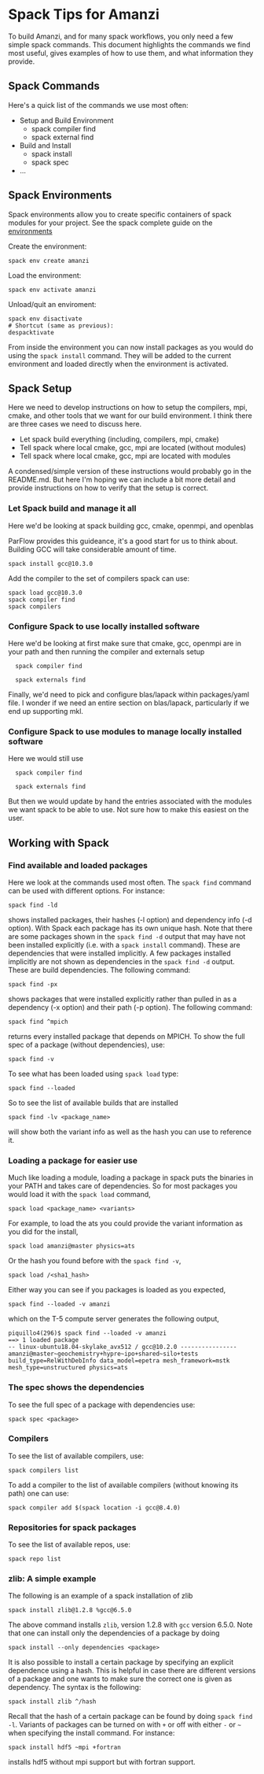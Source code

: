 # Spack Tips for Amanzi

To build Amanzi, and for many spack workflows, you only need a few simple spack commands.  This document highlights the commands we find most useful, gives examples of how to use them, and what information they provide.

## Spack Commands

Here's a quick list of the commands we use most often:

  * Setup and Build Environment 
    * spack compiler find
    * spack external find
  * Build and Install
    * spack install <package>
    * spack spec <package>
  * ...
  
  
## Spack Environments 

Spack environments allow you to create specific containers of spack modules for your project. 
See the spack complete guide on the [environments](https://spack.readthedocs.io/en/latest/environments.html)

Create the environment: 
```shell
spack env create amanzi
```

Load the environment:
```shell
spack env activate amanzi 
```

Unload/quit an enviroment: 
```shell 
spack env disactivate 
# Shortcut (same as previous): 
despacktivate 
```

From inside the environment you can now install packages as you would do using the `spack install` command. 
They will be added to the current environment and loaded directly when the environment is activated. 

## Spack Setup

Here we need to develop instructions on how to setup the compilers,
mpi, cmake, and other tools that we want for our build environment.
I think there are three cases we need to discuss here.

  * Let spack build everything (including, compilers, mpi, cmake)
  * Tell spack where local cmake, gcc, mpi are located (without modules)
  * Tell spack where local cmake, gcc, mpi are located with modules
 
A condensed/simple version of these instructions would probably go in
the README.md. But here I'm hoping we can include a bit more detail
and provide instructions on how to verify that the setup is correct.

### Let Spack build and manage it all

Here we'd be looking at spack building gcc, cmake, openmpi, and openblas

ParFlow provides this guideance, it's a good start for us to think about.
Building GCC will take considerable amount of time.

```
spack install gcc@10.3.0
```

Add the compiler to the set of compilers spack can use:

```
spack load gcc@10.3.0
spack compiler find
spack compilers
```

### Configure Spack to use locally installed software

Here we'd be looking at first make sure that cmake, gcc, openmpi are in your path and then running the compiler and externals setup

```
  spack compiler find
```

```
  spack externals find
```

Finally, we'd need to pick and configure blas/lapack within packages/yaml file.  I wonder if we need an entire section on blas/lapack, particularly if we end up supporting mkl.

### Configure Spack to use modules to manage locally installed software

Here we would still use 
```
  spack compiler find
```

```
  spack externals find
```

But then we would update by hand the entries associated with the modules we want spack to be able to use.   Not sure how to make this easiest on the user.


## Working with Spack

### Find available and loaded packages

Here we look at the commands used most often. The `spack find` command can be used with different options. For instance:

```
spack find -ld
```

shows installed packages, their hashes (-l option) and dependency info (-d option). With Spack each package has its own unique hash. Note that there are some packages shown in the `spack find -d` output that may have not been installed explicitly (i.e. with a `spack install` command). These are dependencies that were installed implicitly. A few packages installed implicitly are not shown as dependencies in the `spack find -d` output. These are build dependencies. The following command:

```
spack find -px
```
shows  packages that were installed explicitly rather than pulled in as a dependency (-x option) and their path (-p option). The following command:

```
spack find ^mpich
```
returns every installed package that depends on MPICH. To show the full spec of a package (without dependencies), use:

```
spack find -v

```

To see what has been loaded using `spack load` type:

```
spack find --loaded
```

So to see the list of available builds that are installed
```
spack find -lv <package_name>
```
will show both the variant info as well as the hash you can use to reference it. 

### Loading a package for easier use

Much like loading a module, loading a package in spack puts the binaries in your PATH and takes care of dependencies.  So for most packages you would load it with the `spack load` command,
```
spack load <package_name> <variants>
```
For example, to load the ats you could provide the variant information as you did for the install,
```
spack load amanzi@master physics=ats
```
Or the hash you found before with the `spack find -v`, 
```
spack load /<sha1_hash>
```
Either way you can see if you packages is loaded as you expected, 
```
spack find --loaded -v amanzi
```
which on the T-5 compute server generates the following output,
```
piquillo4(296)$ spack find --loaded -v amanzi
==> 1 loaded package
-- linux-ubuntu18.04-skylake_avx512 / gcc@10.2.0 ----------------
amanzi@master~geochemistry+hypre~ipo+shared~silo+tests build_type=RelWithDebInfo data_model=epetra mesh_framework=mstk mesh_type=unstructured physics=ats
```

### The spec shows the dependencies

To see the full spec of a package with dependencies use:

```
spack spec <package>
```

### Compilers

To see the list of available compilers, use:

```
spack compilers list
```

To add a compiler to the list of available compilers (without knowing its path) one can use:

```
spack compiler add $(spack location -i gcc@8.4.0)
```

### Repositories for spack packages

To see the list of available repos, use:
```
spack repo list
```

### zlib: A simple example

The following is an example of a spack installation of zlib

```
spack install zlib@1.2.8 %gcc@6.5.0
```

The above command installs `zlib`, version 1.2.8 with `gcc` version 6.5.0. Note that one can install only the dependencies of a package by doing

```
spack install --only dependencies <package>
```

It is also possible to install a certain package by specifying an explicit dependence using a hash. This is helpful in case there are different versions of a package and one wants to make sure the correct one is given as dependency. The syntax is the following:

```
spack install zlib ^/hash
```

Recall that the hash of a certain package can be found by doing `spack find -l`. Variants of packages can be turned on with `+` or off with either `-` or `~` when specifying the install command. For instance:

``` 
spack install hdf5 ~mpi +fortran
``` 

installs hdf5 without mpi support but with fortran support.

 









